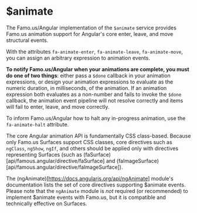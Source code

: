 



# $animate











The Famo.us/Angular implementation of the `$animate` service provides Famo.us animation support for
Angular's core enter, leave, and move structural events.

With the attributes `fa-animate-enter`, `fa-animate-leave`, `fa-animate-move`, you can assign an arbitrary
expression to animation events.

<strong>To notify Famo.us/Angular when your animations are complete, you must do one of two things</strong>:
either pass a `$done` callback in your animation expressions, or design your animation expressions to
evaluate as the numeric duration, in milliseconds, of the animation. If an animation expression
both evaluates as a non-number and fails to invoke the `$done` callback, the animation event pipeline
will not resolve correctly and items will fail to enter, leave, and move correctly.

To inform Famo.us/Angular how to halt any in-progress animation, use the `fa-animate-halt` attribute.

The core Angular animation API is fundamentally CSS class-based. Because only Famo.us Surfaces
support CSS classes, core directives such as `ngClass`, `ngShow`, `ngIf`, and others should be applied
only with directives representing Surfaces (such as (faSurface)[api/famous.angular/directive/faSurface] and
(faImageSurface)[api/famous.angular/directive/faImageSurface]).

The (ngAnimate)[https://docs.angularjs.org/api/ngAnimate] module's documentation lists the set of
core directives supporting $animate events. Please note that the `ngAnimate` module is *not* required
(or recommended) to implement $animate events with Famo.us, but it is compatible and technically effective
on Surfaces.







  










